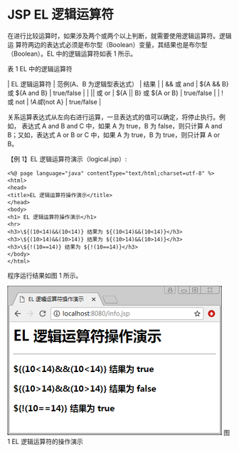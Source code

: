 # JSP EL 逻辑运算符

在进行比较运算时，如果涉及两个或两个以上判断，就需要使用逻辑运算符。逻辑运 算符两边的表达式必须是布尔型（Boolean）变量，其结果也是布尔型（Boolean）。EL 中的逻辑运算符如表 1 所示。

表 1 EL 中的逻辑运算符

| EL 逻辑运算符 | 范例(A、B 为逻辑型表达式） | 结果 |
| && 或 and | ${A && B} 或 ${A and B} | true/false |
| &#124;&#124; 或 or | ${A &#124;&#124; B} 或 ${A or B} | true/false |
| ! 或 not | ${!A} 或 ${not A} | true/false |

关系运算表达式从左向右进行运算，一旦表达式的值可以确定，将停止执行。例如， 表达式 A and B and C 中，如果 A 为 true，B 为 false，则只计算 A and B；又如，表达式 A or B or C 中，如果 A 为 true，B 为 true，则只计算 A or B。

【例 1】EL 逻辑运算符演示（logical.jsp）:

```
<%@ page language="java" contentType="text/html;charset=utf-8" %>
<html>
<head>
<title>EL 逻辑运算符操作演示</title>
</head>
<body>
<h1> EL 逻辑运算符操作演示</h1>
<hr>
<h3>\${(10<14)&&(10<14)} 结果为 ${(10<14)&&(10<14)}</h3>
<h3>\${(10>14)&&(10>14)} 结果为 ${(10>14)&&(10>14)}</h3>
<h3>\${!(10==14)} 结果为 ${!(10==14)}</h3> 
</body>
</html>
```

程序运行结果如图 1 所示。

![EL 逻辑运算符的操作演示](img/c847689ede8ba96fe720a57551ac02b1.jpg)
图 1 EL 逻辑运算符的操作演示